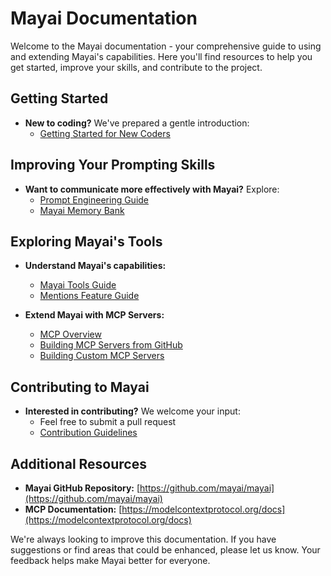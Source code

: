 # Mayai Documentation

Welcome to the Mayai documentation - your comprehensive guide to using and extending Mayai's capabilities. Here you'll find resources to help you get started, improve your skills, and contribute to the project.

## Getting Started

-   **New to coding?** We've prepared a gentle introduction:
    -   [Getting Started for New Coders](getting-started-new-coders/README.md)

## Improving Your Prompting Skills

-   **Want to communicate more effectively with Mayai?** Explore:
    -   [Prompt Engineering Guide](prompting/README.md)
    -   [Mayai Memory Bank](prompting/custom%20instructions%20library/mayai-memory-bank.md)

## Exploring Mayai's Tools

-   **Understand Mayai's capabilities:**

    -   [Mayai Tools Guide](tools/mayai-tools-guide.md)
    -   [Mentions Feature Guide](tools/mentions-guide.md)

-   **Extend Mayai with MCP Servers:**
    -   [MCP Overview](mcp/README.md)
    -   [Building MCP Servers from GitHub](mcp/mcp-server-from-github.md)
    -   [Building Custom MCP Servers](mcp/mcp-server-from-scratch.md)

## Contributing to Mayai

-   **Interested in contributing?** We welcome your input:
    -   Feel free to submit a pull request
    -   [Contribution Guidelines](../CONTRIBUTING.md)

## Additional Resources

-   **Mayai GitHub Repository:** [https://github.com/mayai/mayai](https://github.com/mayai/mayai)
-   **MCP Documentation:** [https://modelcontextprotocol.org/docs](https://modelcontextprotocol.org/docs)

We're always looking to improve this documentation. If you have suggestions or find areas that could be enhanced, please let us know. Your feedback helps make Mayai better for everyone.
